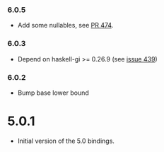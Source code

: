 ### 6.0.5

+ Add some nullables, see [PR 474](https://github.com/haskell-gi/haskell-gi/pull/474).

### 6.0.3

+ Depend on haskell-gi >= 0.26.9 (see [issue 439](https://github.com/haskell-gi/haskell-gi/issues/439))

### 6.0.2

+ Bump base lower bound

5.0.1
=====

+ Initial version of the 5.0 bindings.
